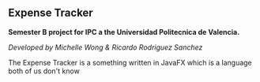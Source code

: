 ## Expense Tracker

**Semester B project for IPC a the Universidad Politecnica de Valencia.**

_Developed by Michelle Wong & Ricardo Rodriguez Sanchez_

The Expense Tracker is a something written in JavaFX which is a language both of us don't know
